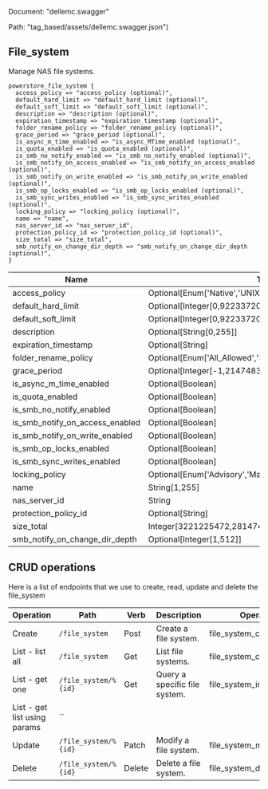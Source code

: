 Document: "dellemc.swagger"


Path: "tag_based/assets/dellemc.swagger.json")

## File_system

Manage NAS file systems.

```puppet
powerstore_file_system {
  access_policy => "access_policy (optional)",
  default_hard_limit => "default_hard_limit (optional)",
  default_soft_limit => "default_soft_limit (optional)",
  description => "description (optional)",
  expiration_timestamp => "expiration_timestamp (optional)",
  folder_rename_policy => "folder_rename_policy (optional)",
  grace_period => "grace_period (optional)",
  is_async_m_time_enabled => "is_async_MTime_enabled (optional)",
  is_quota_enabled => "is_quota_enabled (optional)",
  is_smb_no_notify_enabled => "is_smb_no_notify_enabled (optional)",
  is_smb_notify_on_access_enabled => "is_smb_notify_on_access_enabled (optional)",
  is_smb_notify_on_write_enabled => "is_smb_notify_on_write_enabled (optional)",
  is_smb_op_locks_enabled => "is_smb_op_locks_enabled (optional)",
  is_smb_sync_writes_enabled => "is_smb_sync_writes_enabled (optional)",
  locking_policy => "locking_policy (optional)",
  name => "name",
  nas_server_id => "nas_server_id",
  protection_policy_id => "protection_policy_id (optional)",
  size_total => "size_total",
  smb_notify_on_change_dir_depth => "smb_notify_on_change_dir_depth (optional)",
}
```

| Name        | Type           | Required       |
| ------------- | ------------- | ------------- |
|access_policy | Optional[Enum['Native','UNIX','Windows']] | false |
|default_hard_limit | Optional[Integer[0,9223372036854775807]] | false |
|default_soft_limit | Optional[Integer[0,9223372036854775807]] | false |
|description | Optional[String[0,255]] | false |
|expiration_timestamp | Optional[String] | false |
|folder_rename_policy | Optional[Enum['All_Allowed','SMB_Forbidden','All_Forbidden']] | false |
|grace_period | Optional[Integer[-1,2147483647]] | false |
|is_async_m_time_enabled | Optional[Boolean] | false |
|is_quota_enabled | Optional[Boolean] | false |
|is_smb_no_notify_enabled | Optional[Boolean] | false |
|is_smb_notify_on_access_enabled | Optional[Boolean] | false |
|is_smb_notify_on_write_enabled | Optional[Boolean] | false |
|is_smb_op_locks_enabled | Optional[Boolean] | false |
|is_smb_sync_writes_enabled | Optional[Boolean] | false |
|locking_policy | Optional[Enum['Advisory','Mandatory']] | false |
|name | String[1,255] | true |
|nas_server_id | String | true |
|protection_policy_id | Optional[String] | false |
|size_total | Integer[3221225472,281474976710656] | true |
|smb_notify_on_change_dir_depth | Optional[Integer[1,512]] | false |



## CRUD operations

Here is a list of endpoints that we use to create, read, update and delete the file_system

| Operation | Path | Verb | Description | OperationID |
| ------------- | ------------- | ------------- | ------------- | ------------- |
|Create|`/file_system`|Post|Create a file system.|file_system_create|
|List - list all|`/file_system`|Get|List file systems.|file_system_collection_query|
|List - get one|`/file_system/%{id}`|Get|Query a specific file system.|file_system_instance_query|
|List - get list using params|``||||
|Update|`/file_system/%{id}`|Patch|Modify a file system.|file_system_modify|
|Delete|`/file_system/%{id}`|Delete|Delete a file system.|file_system_delete|
